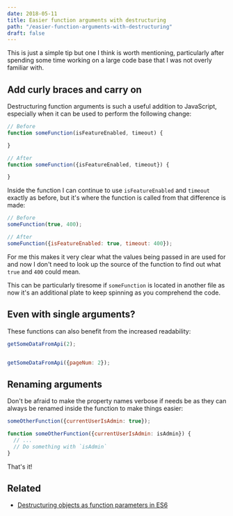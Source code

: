 ```yaml
---
date: 2018-05-11
title: Easier function arguments with destructuring
path: "/easier-function-arguments-with-destructuring"
draft: false
---
```


This is just a simple tip but one I think is worth mentioning, particularly
after spending some time working on a large code base that I was not overly
familiar with.

## Add curly braces and carry on

Destructuring function arguments is such a useful addition to JavaScript,
especially when it can be used to perform the following change:

```js
// Before
function someFunction(isFeatureEnabled, timeout) {

}

// After
function someFunction({isFeatureEnabled, timeout}) {

}
```

Inside the function I can continue to use `isFeatureEnabled` and `timeout`
exactly as before, but it's where the function is called from that difference is
made:

```js
// Before
someFunction(true, 400);

// After
someFunction({isFeatureEnabled: true, timeout: 400});
```

For me this makes it very clear what the values being passed in are used for and
now I don't need to look up the source of the function to find out what `true`
and `400` could mean.

This can be particularly tiresome if `someFunction` is located in another file
as now it's an additional plate to keep spinning as you comprehend the code.

## Even with single arguments?

These functions can also benefit from the increased readability:

```js
getSomeDataFromApi(2);


getSomeDataFromApi({pageNum: 2});
```

## Renaming arguments


Don't be afraid to make the property names verbose if needs be as they can
always be renamed inside the function to make things easier:

```js
someOtherFunction({currentUserIsAdmin: true});

function someOtherFunction({currentUserIsAdmin: isAdmin}) {
  // ...
  // Do something with `isAdmin`
}
```

That's it!

## Related

* [Destructuring objects as function parameters in ES6](/destructuring-objects-as-function-parameters-in-es6)
